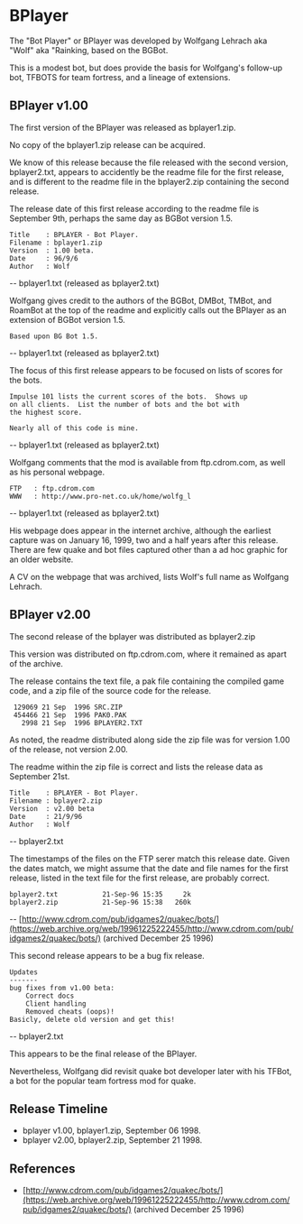 # BPlayer

The "Bot Player" or BPlayer was developed by Wolfgang Lehrach aka "Wolf" aka "Rainking, based on the BGBot.

This is a modest bot, but does provide the basis for Wolfgang's follow-up bot, TFBOTS for team fortress, and a lineage of extensions.


## BPlayer v1.00

The first version of the BPlayer was released as bplayer1.zip.

No copy of the bplayer1.zip release can be acquired.

We know of this release because the file released with the second version, bplayer2.txt, appears to accidently be the readme file for the first release, and is different to the readme file in the bplayer2.zip containing the second release.

The release date of this first release according to the readme file is September 9th, perhaps the same day as BGBot version 1.5.

	Title    : BPLAYER - Bot Player.
	Filename : bplayer1.zip
	Version  : 1.00 beta.
	Date     : 96/9/6
	Author   : Wolf

-- bplayer1.txt (released as bplayer2.txt)

Wolfgang gives credit to the authors of the BGBot, DMBot, TMBot, and RoamBot at the top of the readme and explicitly calls out the BPlayer as an extension of BGBot version 1.5.

	Based upon BG Bot 1.5.

-- bplayer1.txt (released as bplayer2.txt)

The focus of this first release appears to be focused on lists of scores for the bots.

	Impulse 101 lists the current scores of the bots.  Shows up
	on all clients.  List the number of bots and the bot with
	the highest score.

	Nearly all of this code is mine.

-- bplayer1.txt (released as bplayer2.txt)

Wolfgang comments that the mod is available from ftp.cdrom.com, as well as his personal webpage.


	FTP   : ftp.cdrom.com
	WWW   : http://www.pro-net.co.uk/home/wolfg_l

-- bplayer1.txt (released as bplayer2.txt)

His webpage does appear in the internet archive, although the earliest capture was on January 16, 1999, two and a half years after this release. There are few quake and bot files captured other than a ad hoc graphic for an older website.

A CV on the webpage that was archived, lists Wolf's full name as Wolfgang Lehrach.



## BPlayer v2.00

The second release of the bplayer was distributed as bplayer2.zip

This version was distributed on ftp.cdrom.com, where it remained as apart of the archive.

The release contains the text file, a pak file containing the compiled game code, and a zip file of the source code for the release.

```
 129069 21 Sep  1996 SRC.ZIP
 454466 21 Sep  1996 PAK0.PAK
   2998 21 Sep  1996 BPLAYER2.TXT
```

As noted, the readme distributed along side the zip file was for version 1.00 of the release, not version 2.00.

The readme within the zip file is correct and lists the release data as September 21st.


	Title    : BPLAYER - Bot Player.
	Filename : bplayer2.zip
	Version  : v2.00 beta
	Date     : 21/9/96
	Author   : Wolf

-- bplayer2.txt

The timestamps of the files on the FTP serer match this release date. Given the dates match, we might assume that the date and file names for the first release, listed in the text file for the first release, are probably correct.

	bplayer2.txt           21-Sep-96 15:35     2k
	bplayer2.zip           21-Sep-96 15:38   260k

-- [http://www.cdrom.com/pub/idgames2/quakec/bots/](https://web.archive.org/web/19961225222455/http://www.cdrom.com/pub/idgames2/quakec/bots/) (archived December 25 1996)


This second release appears to be a bug fix release.

	Updates
	-------
	bug fixes from v1.00 beta:
		Correct docs
		Client handling
		Removed cheats (oops)!
	Basicly, delete old version and get this!

-- bplayer2.txt

This appears to be the final release of the BPlayer.

Nevertheless, Wolfgang did revisit quake bot developer later with his TFBot, a bot for the popular team fortress mod for quake.






## Release Timeline

* bplayer v1.00, bplayer1.zip, September 06 1998.
* bplayer v2.00, bplayer2.zip, September 21 1998.


## References

* [http://www.cdrom.com/pub/idgames2/quakec/bots/](https://web.archive.org/web/19961225222455/http://www.cdrom.com/pub/idgames2/quakec/bots/) (archived December 25 1996)



